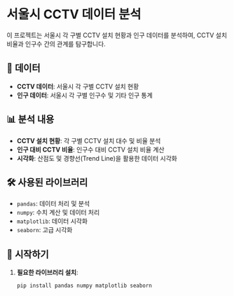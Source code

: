 # 서울시 CCTV 데이터 분석

이 프로젝트는 서울시 각 구별 CCTV 설치 현황과 인구 데이터를 분석하여, CCTV 설치 비율과 인구수 간의 관계를 탐구합니다.

## 📁 데이터

- **CCTV 데이터**: 서울시 각 구별 CCTV 설치 현황
- **인구 데이터**: 서울시 각 구별 인구수 및 기타 인구 통계

## 📊 분석 내용

- **CCTV 설치 현황**: 각 구별 CCTV 설치 대수 및 비율 분석
- **인구 대비 CCTV 비율**: 인구수 대비 CCTV 설치 비율 계산
- **시각화**: 산점도 및 경향선(Trend Line)을 활용한 데이터 시각화

## 🛠️ 사용된 라이브러리

- `pandas`: 데이터 처리 및 분석
- `numpy`: 수치 계산 및 데이터 처리
- `matplotlib`: 데이터 시각화
- `seaborn`: 고급 시각화

## 🚀 시작하기

1. **필요한 라이브러리 설치**:

   ```bash
   pip install pandas numpy matplotlib seaborn
